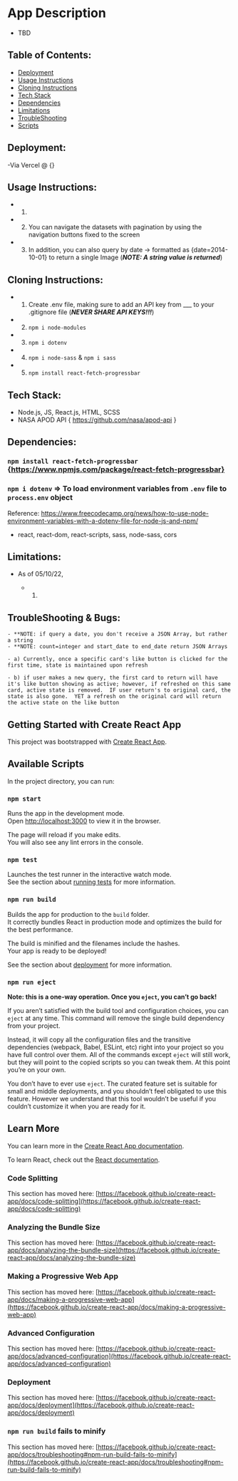 # App Description

- TBD

## Table of Contents:
* [Deployment](#Deployment)
* [Usage Instructions](#usage-instructions)
* [Cloning Instructions](#cloning-instructions)
* [Tech Stack](#tech-stack)
* [Dependencies](#dependencies)
* [Limitations](#limitations)
* [TroubleShooting](#troubleshooting--bugs)
* [Scripts](#getting-started-with-create-react-app)

## Deployment:

-Via Vercel @ {}

## Usage Instructions:
- 1) 

- 2) You can navigate the datasets with pagination by using the navigation buttons fixed to the screen

- 3) In addition, you can also query by date -> formatted as {date=2014-10-01} to return a single Image (***NOTE: A string value is returned***)


## Cloning Instructions:

- 1) Create .env file, making sure to add an API key from ___ to your .gitignore file (***NEVER SHARE API KEYS!!!***)
- 2) `npm i node-modules`
- 3) `npm i dotenv`
- 4) `npm i node-sass` & `npm i sass`
- 5) `npm install react-fetch-progressbar`

## Tech Stack:

- Node.js, JS, React.js, HTML, SCSS
- NASA APOD API { https://github.com/nasa/apod-api }

## Dependencies:

### `npm install react-fetch-progressbar` {https://www.npmjs.com/package/react-fetch-progressbar} 

### `npm i dotenv` => To load environment variables from `.env` file to `process.env` object

Reference: https://www.freecodecamp.org/news/how-to-use-node-environment-variables-with-a-dotenv-file-for-node-js-and-npm/

- react, react-dom, react-scripts, sass, node-sass, cors

## Limitations:

- As of 05/10/22, 

    - 1) 

## TroubleShooting & Bugs:
    - **NOTE: if query a date, you don't receive a JSON Array, but rather a string
    - **NOTE: count=integer and start_date to end_date return JSON Arrays

    - a) Currently, once a specific card's like button is clicked for the first time, state is maintained upon refresh

    - b) if user makes a new query, the first card to return will have it's like button showing as active; however, if refreshed on this same card, active state is removed.  IF user return's to original card, the state is also gone.  YET a refresh on the original card will return the active state on the like button

## Getting Started with Create React App

This project was bootstrapped with [Create React App](https://github.com/facebook/create-react-app).

## Available Scripts

In the project directory, you can run:

### `npm start`

Runs the app in the development mode.\
Open [http://localhost:3000](http://localhost:3000) to view it in the browser.

The page will reload if you make edits.\
You will also see any lint errors in the console.

### `npm test`

Launches the test runner in the interactive watch mode.\
See the section about [running tests](https://facebook.github.io/create-react-app/docs/running-tests) for more information.

### `npm run build`

Builds the app for production to the `build` folder.\
It correctly bundles React in production mode and optimizes the build for the best performance.

The build is minified and the filenames include the hashes.\
Your app is ready to be deployed!

See the section about [deployment](https://facebook.github.io/create-react-app/docs/deployment) for more information.

### `npm run eject`

**Note: this is a one-way operation. Once you `eject`, you can’t go back!**

If you aren’t satisfied with the build tool and configuration choices, you can `eject` at any time. This command will remove the single build dependency from your project.

Instead, it will copy all the configuration files and the transitive dependencies (webpack, Babel, ESLint, etc) right into your project so you have full control over them. All of the commands except `eject` will still work, but they will point to the copied scripts so you can tweak them. At this point you’re on your own.

You don’t have to ever use `eject`. The curated feature set is suitable for small and middle deployments, and you shouldn’t feel obligated to use this feature. However we understand that this tool wouldn’t be useful if you couldn’t customize it when you are ready for it.

## Learn More

You can learn more in the [Create React App documentation](https://facebook.github.io/create-react-app/docs/getting-started).

To learn React, check out the [React documentation](https://reactjs.org/).

### Code Splitting

This section has moved here: [https://facebook.github.io/create-react-app/docs/code-splitting](https://facebook.github.io/create-react-app/docs/code-splitting)

### Analyzing the Bundle Size

This section has moved here: [https://facebook.github.io/create-react-app/docs/analyzing-the-bundle-size](https://facebook.github.io/create-react-app/docs/analyzing-the-bundle-size)

### Making a Progressive Web App

This section has moved here: [https://facebook.github.io/create-react-app/docs/making-a-progressive-web-app](https://facebook.github.io/create-react-app/docs/making-a-progressive-web-app)

### Advanced Configuration

This section has moved here: [https://facebook.github.io/create-react-app/docs/advanced-configuration](https://facebook.github.io/create-react-app/docs/advanced-configuration)

### Deployment

This section has moved here: [https://facebook.github.io/create-react-app/docs/deployment](https://facebook.github.io/create-react-app/docs/deployment)

### `npm run build` fails to minify

This section has moved here: [https://facebook.github.io/create-react-app/docs/troubleshooting#npm-run-build-fails-to-minify](https://facebook.github.io/create-react-app/docs/troubleshooting#npm-run-build-fails-to-minify)

